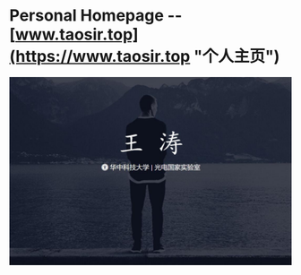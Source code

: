 # Personal Homepage -- [www.taosir.top](https://www.taosir.top "个人主页")
![home_view](https://github.com/taosir/taosir.github.io/blob/master/assets/img/homepage.jpg)<br>


